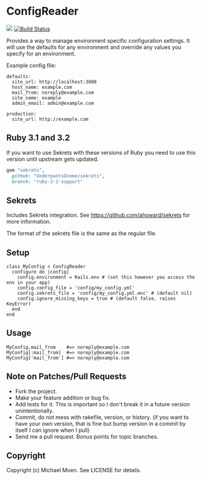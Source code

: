 # ConfigReader

[<img
src="https://codeclimate.com/github/UnderpantsGnome/config_reader-gem.png"
/>](https://codeclimate.com/github/UnderpantsGnome/config_reader-gem) [<img
src="https://travis-ci.org/UnderpantsGnome/config_reader-gem.svg?branch=master
" alt="Build Status"
/>](https://travis-ci.org/UnderpantsGnome/config_reader-gem)

Provides a way to manage environment specific configuration settings. It will
use the defaults for any environment and override any values you specify for
an environment.

Example config file:

    defaults:
      site_url: http://localhost:3000
      host_name: example.com
      mail_from: noreply@example.com
      site_name: example
      admin_email: admin@example.com

    production:
      site_url: http://example.com

## Ruby 3.1 and 3.2

If you want to use Sekrets with these versions of Ruby you need to use this version until upstream gets updated.

```ruby
gem "sekrets",
  github: "UnderpantsGnome/sekrets",
  branch: "ruby-3-2-support"
```

## Sekrets

Includes Sekrets integration. See <https://github.com/ahoward/sekrets> for more
information.

The format of the sekrets file is the same as the regular file.

## Setup

    class MyConfig < ConfigReader
      configure do |config|
        config.environment = Rails.env # (set this however you access the env in your app)
        config.config_file = 'config/my_config.yml'
        config.sekrets_file = 'config/my_config.yml.enc' # (default nil)
        config.ignore_missing_keys = true # (default false, raises KeyError)
      end
    end

## Usage

    MyConfig.mail_from    #=> noreply@example.com
    MyConfig[:mail_from]  #=> noreply@example.com
    MyConfig['mail_from'] #=> noreply@example.com

## Note on Patches/Pull Requests

* Fork the project.
* Make your feature addition or bug fix.
* Add tests for it. This is important so I don't break it in a future
    version unintentionally.
* Commit, do not mess with rakefile, version, or history. (if you want to
    have your own version, that is fine but bump version in a commit by itself
    I can ignore when I pull)
* Send me a pull request. Bonus points for topic branches.

## Copyright

Copyright (c) Michael Moen. See LICENSE for details.
